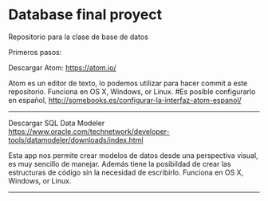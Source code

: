 # Database final proyect

Repositorio para la clase de base de datos


Primeros pasos:

Descargar Atom:
https://atom.io/

Atom es un editor de texto, lo podemos utilizar para hacer commit a este repositorio.
Funciona en OS X, Windows, or Linux.
#Es posible configurarlo en español, http://somebooks.es/configurar-la-interfaz-atom-espanol/

--------------------------------------------------------------------------------------------------------------
Descargar SQL Data Modeler
https://www.oracle.com/technetwork/developer-tools/datamodeler/downloads/index.html

Esta app nos permite crear modelos de datos desde una perspectiva visual, es muy sencillo de manejar.
Además tiene la posibildad de crear las estructuras de código sin la necesidad de escribirlo.
Funciona en OS X, Windows, or Linux.

--------------------------------------------------------------------------------------------------------------

